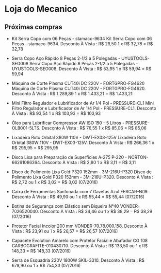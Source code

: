 # Loja do Mecanico
## Próximas compras

- Kit Serra Copo com 06 Peças - stamaco-9634	Kit Serra Copo com 06 Peças - stamaco-9634. 
Desconto À Vista : R$ 29,50
1 x R$ 32,78 = R$ 32,78

- Serra Copo Aço Rápido 8 Peças 2-1/2 a 5 Polegadas - UYUSTOOLS-SEO008	Serra Copo Aço Rápido 8 Peças 2-1/2 a 5 Polegadas - UYUSTOOLS-SEO008. 
Desconto À Vista : R$ 53,95
1 x R$ 59,94 = R$ 59,94

- Máquina de Corte Plasma CUT40i DC 220V - FORTGPRO-FG4620	Máquina de Corte Plasma CUT40i DC 220V - FORTGPRO-FG4620. 
Desconto À Vista : R$ 1.289,89
1 x R$ 1.433,21 = R$ 1.433,21

- Mini Filtro Regulador e Lubrificador de Ar 1/4 Pol - PRESSURE-CL1	Mini Filtro Regulador e Lubrificador de Ar 1/4 Pol - PRESSURE-CL1. 
Desconto À Vista : R$ 93,54
1 x R$ 103,93 = R$ 103,93

- Óleo para Lubrificar Compressor AW ISO 150 - 5 Litros - PRESSURE-OLB001-5LTS.	
Desconto À Vista : R$ 76,55
1 x R$ 85,06 = R$ 85,06

- Lixadeira Roto Orbital 380W 110V - DWT-EX03-125V	Lixadeira Roto Orbital 380W 110V - DWT-EX03-125V. 
Desconto À Vista : R$ 266,36
1 x R$ 295,95 = R$ 295,95

- Disco Lixa para Preparação de Superfícies A-275 P-220 - NORTON-66261086364. 
Desconto À Vista : R$ 2,80
1 x R$ 3,11 = R$ 3,11

- Disco de Polimento Lixa Gold P320 152mm - 3M-216U-P320	Disco de Polimento Lixa Gold P320 152mm - 3M-216U-P320. Desconto À Vista : R$ 2,72 ou 1 x R$ 3,02 = R$ 3,02 (07/2016)

- Caixa de Ferramentas Sanfonada com 7 Gavetas Azul FERCAR-N09. Desconto À Vista : R$ 49,90 ou 1 x R$ 55,44 = R$ 55,44 (07/2016)

- Botina de Segurança com Elástico sem Biqueira N°40 VONDER-7026520040.
Desconto À Vista : R$ 34,46 ou 1 x R$ 38,29 = R$ 38,29 (07/2016)

- Protetor Facial Incolor 200 mm VONDER-70.78.000.158. Desconto À Vista : R$ 23,91 ou 1 x R$ 26,57 = R$ 26,57 (07/2016)

- Capacete Evolution Amarelo com Protetor Facial e Abafador CG 108 CARBOGRAFITE-010430710. Desconto À Vista : R$ 133,50 ou 1 x R$ 148,33 = R$ 148,33 (07/2016)

- Serra de Esquadria 220V 1800W SKIL-3310.
Desconto À Vista : R$ 678,90 ou 1 x R$ 754,33 (07/2016)